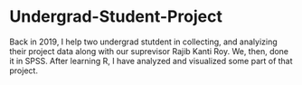 # Undergrad-Student-Project
Back in 2019, I help two undergrad stutdent in collecting, and analyizing their project data along with our suprevisor Rajib Kanti Roy. We, then, done it in SPSS. After learning R, I have analyzed and  visualized some part of that project. 
